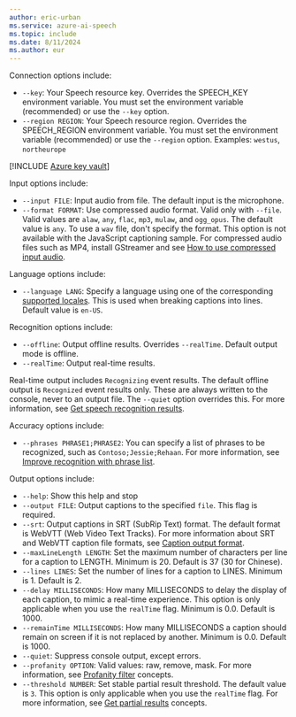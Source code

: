 ```yaml
---
author: eric-urban
ms.service: azure-ai-speech
ms.topic: include
ms.date: 8/11/2024
ms.author: eur
---
```


Connection options include:

- `--key`: Your Speech resource key. Overrides the SPEECH_KEY environment variable. You must set the environment variable (recommended) or use the `--key` option.
- `--region REGION`: Your Speech resource region. Overrides the SPEECH_REGION environment variable. You must set the environment variable (recommended) or use the `--region` option. Examples: `westus`, `northeurope`

[!INCLUDE [Azure key vault](~/reusable-content/ce-skilling/azure/includes/ai-services/security/azure-key-vault.md)]

Input options include:

- `--input FILE`: Input audio from file. The default input is the microphone. 
- `--format FORMAT`: Use compressed audio format. Valid only with `--file`. Valid values are `alaw`, `any`, `flac`, `mp3`, `mulaw`, and `ogg_opus`. The default value is `any`. To use a `wav` file, don't specify the format. This option is not available with the JavaScript captioning sample. For compressed audio files such as MP4, install GStreamer and see [How to use compressed input audio](~/articles/ai-services/speech-service/how-to-use-codec-compressed-audio-input-streams.md). 

Language options include:

- `--language LANG`: Specify a language using one of the corresponding [supported locales](~/articles/ai-services/speech-service/language-support.md?tabs=stt). This is used when breaking captions into lines. Default value is `en-US`.

Recognition options include:

- `--offline`: Output offline results. Overrides `--realTime`. Default output mode is offline.
- `--realTime`: Output real-time results. 

Real-time output includes `Recognizing` event results. The default offline output is `Recognized` event results only. These are always written to the console, never to an output file. The `--quiet` option overrides this. For more information, see [Get speech recognition results](~/articles/ai-services/speech-service/get-speech-recognition-results.md).

Accuracy options include:

- `--phrases PHRASE1;PHRASE2`: You can specify a list of phrases to be recognized, such as `Contoso;Jessie;Rehaan`. For more information, see [Improve recognition with phrase list](~/articles/ai-services/speech-service/improve-accuracy-phrase-list.md).

Output options include:

- `--help`: Show this help and stop
- `--output FILE`: Output captions to the specified `file`. This flag is required.
- `--srt`: Output captions in SRT (SubRip Text) format. The default format is WebVTT (Web Video Text Tracks). For more information about SRT and WebVTT caption file formats, see [Caption output format](~/articles/ai-services/speech-service/captioning-concepts.md#caption-output-format).
- `--maxLineLength LENGTH`: Set the maximum number of characters per line for a caption to LENGTH. Minimum is 20. Default is 37 (30 for Chinese).
- `--lines LINES`: Set the number of lines for a caption to LINES. Minimum is 1. Default is 2.
- `--delay MILLISECONDS`: How many MILLISECONDS to delay the display of each caption, to mimic a real-time experience. This option is only applicable when you use the `realTime` flag. Minimum is 0.0. Default is 1000.
- `--remainTime MILLISECONDS`: How many MILLISECONDS a caption should remain on screen if it is not replaced by another. Minimum is 0.0. Default is 1000.
- `--quiet`: Suppress console output, except errors.
- `--profanity OPTION`: Valid values: raw, remove, mask. For more information, see [Profanity filter](~/articles/ai-services/speech-service/display-text-format.md#profanity-filter) concepts.
- `--threshold NUMBER`: Set stable partial result threshold. The default value is `3`. This option is only applicable when you use the `realTime` flag. For more information, see [Get partial results](~/articles/ai-services/speech-service/captioning-concepts.md#get-partial-results) concepts.
